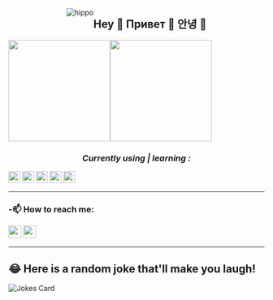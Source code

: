 <div align="center" style="display: flex;
  justify-content: center;">

![hippo](https://thumbs.gfycat.com/EssentialFastCicada-small.gif)   
    <h2 style="text-align:center;">Hey 👋 Привет 👋 안녕 👋</h2><br>
</div>

<div align="center">
  <div style="display: flex;">
    <td valign="top"><img width="200px" src="https://github-readme-stats.vercel.app/api/top-langs/?username=jecraftx&layout=compact&show_icons=true&title_color=blue&icon_color=blue&text_color=blue&bg_color=white"/></td>
    <td valign="top"><img width="200px" src="https://github-readme-stats.vercel.app/api?username=jecraftx&show_icons=true&title_color=blue&icon_color=blue&text_color=blue&bg_color=white"/></td>
  </div>
</div>

<i><h3 style="text-align:center;" >Currently using | learning :</h3></i>
<div>
<img src="https://camo.githubusercontent.com/444281fc4b5f8aaaa82d6d1c0e6fb26c4dfac66f543beb80d32300c6230e1f64/68747470733a2f2f696d672e736869656c64732e696f2f62616467652f2d5675652e6a732d3432423838333f7374796c653d666c61742d737175617265266c6f676f3d5675652e6a73266c6f676f436f6c6f723d7768697465" height=23>
<img src="https://camo.githubusercontent.com/e1840b4e176feb06e47500d5d74d65041ac3f193192174097956f2bea2ceea5f/68747470733a2f2f696d672e736869656c64732e696f2f62616467652f2d4d7953514c2d4632393131313f7374796c653d666c61742d737175617265266c6f676f3d4d7953514c266c6f676f436f6c6f723d7768697465" height=23>
<img src="https://camo.githubusercontent.com/4ccb4da96a82f54721a81d782267bd1b2eb1cc3ce8104d126d92cb41448d4a5f/68747470733a2f2f696d672e736869656c64732e696f2f62616467652f2d496e736f6d6e69612d3538343942453f7374796c653d666c61742d737175617265266c6f676f3d496e736f6d6e6961266c6f676f436f6c6f723d7768697465" height=23>
<img src="https://camo.githubusercontent.com/0c7d354a8e20ec01d52ae5e4b3d06b3d8c04213e62385491526136fdb81931d7/68747470733a2f2f696d672e736869656c64732e696f2f62616467652f2d48544d4c352d4533344632363f7374796c653d666c61742d737175617265266c6f676f3d48544d4c35266c6f676f436f6c6f723d7768697465" height=23>
<img src="https://camo.githubusercontent.com/f014cb541d93c2f1aeabc747e1f91385dc47de746c112eb1cdfe1d599c4edaf2/68747470733a2f2f696d672e736869656c64732e696f2f62616467652f2d435353332d3135373242363f7374796c653d666c61742d737175617265266c6f676f3d43535333266c6f676f436f6c6f723d7768697465" height=23>
</div>
<hr>



<p>
<h3>-📫 How to reach me:</h3> 
<a href="https://instagram.com/craftxscience?utm_medium=copy_l.."><img src="https://camo.githubusercontent.com/cbc854f14dc085a924da2534104c794ca78d82e06e9c02629530d3cf28b944e7/68747470733a2f2f696d672e736869656c64732e696f2f62616467652f696e7374616772616d2d4534343035462e7376673f7374796c653d666f722d7468652d6261646765266c6f676f3d696e7374616772616d266c6f676f436f6c6f723d7768697465" height=25></a> 
<a href="https://mail.google.com/mail/u/0/#inbox"><img src="https://camo.githubusercontent.com/fb6d3697ea1b63b88f1a5c69c00d63da09b38c6247447b3ccaf7b8eedb407821/68747470733a2f2f696d672e736869656c64732e696f2f62616467652f65e280916d61696c2d4431343833362e7376673f7374796c653d666f722d7468652d6261646765266c6f676f3d474d61696c266c6f676f436f6c6f723d7768697465" height=25></a> 
</p> <hr> 


## 😂 Here is a random joke that'll make you laugh!
![Jokes Card](https://readme-jokes.vercel.app/api)

